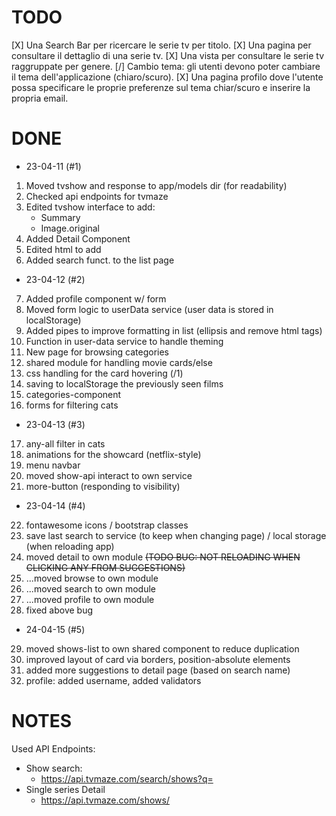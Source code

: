 # TODO

[X] Una Search Bar per ricercare le serie tv per titolo.
[X] Una pagina per consultare il dettaglio di una serie tv.
[X] Una vista per consultare le serie tv raggruppate per genere.
[/] Cambio tema: gli utenti devono poter cambiare il tema dell'applicazione (chiaro/scuro).
[X] Una pagina profilo dove l'utente possa specificare le proprie preferenze sul tema chiar/scuro e inserire la propria email.

# DONE

- 23-04-11 (#1)

1.  Moved tvshow and response to app/models dir (for readability)
2.  Checked api endpoints for tvmaze
3.  Edited tvshow interface to add:
    - Summary
    - Image.original
4.  Added Detail Component
5.  Edited html to add <base href="/">
6.  Added search funct. to the list page

- 23-04-12 (#2)

7.  Added profile component w/ form
8.  Moved form logic to userData service (user data is stored in localStorage)
9.  Added pipes to improve formatting in list (ellipsis and remove html tags)
10. Function in user-data service to handle theming
11. New page for browsing categories
12. shared module for handling movie cards/else
13. css handling for the card hovering (/1)
14. saving to localStorage the previously seen films
15. categories-component
16. forms for filtering cats

- 23-04-13 (#3)

17. any-all filter in cats
18. animations for the showcard (netflix-style)
19. menu navbar
20. moved show-api interact to own service
21. more-button (responding to visibility)

- 23-04-14 (#4)

22. fontawesome icons / bootstrap classes
23. save last search to service (to keep when changing page) / local storage (when reloading app)
24. moved detail to own module ~~(TODO BUG: NOT RELOADING WHEN CLICKING ANY FROM SUGGESTIONS)~~
25. ...moved browse to own module
26. ...moved search to own module
27. ...moved profile to own module
28. fixed above bug

- 24-04-15 (#5)

29. moved shows-list to own shared component to reduce duplication
30. improved layout of card via borders, position-absolute elements
31. added more suggestions to detail page (based on search name)
32. profile: added username, added validators

# NOTES

Used API Endpoints:

- Show search:
  - https://api.tvmaze.com/search/shows?q=<query/>
- Single series Detail
  - https://api.tvmaze.com/shows/<show-id/>
